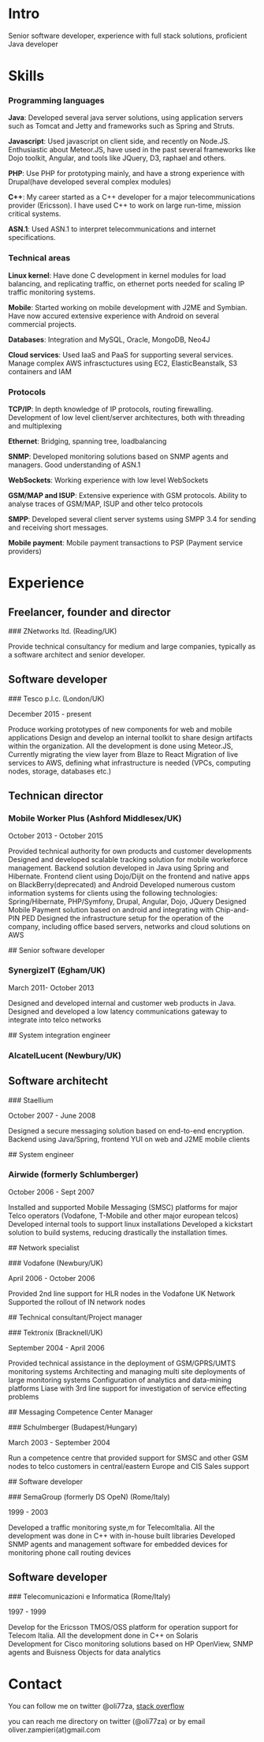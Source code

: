 # Intro

Senior software developer, experience with full stack solutions, proficient Java developer

# Skills

### Programming languages

**Java**: Developed several java server solutions, using application servers such as Tomcat and Jetty and frameworks such as Spring and Struts.

**Javascript**: Used javascript on client side, and recently on Node.JS. Enthusiastic about Meteor.JS, have used in the past several frameworks like Dojo toolkit, Angular, and  tools like JQuery, D3, raphael and others.

**PHP**: Use PHP for prototyping mainly, and have a strong experience with Drupal(have developed several complex modules)

**C++**: My career started as a C++ developer for a major telecommunications provider (Ericsson). I have used C++ to work on large run-time, mission critical systems.

**ASN.1**: Used ASN.1 to interpret telecommunications and internet specifications.

### Technical areas

**Linux kernel**: Have done C development in kernel modules for load balancing, and replicating traffic, on ethernet ports needed for scaling IP traffic monitoring systems.

**Mobile**: Started working on mobile development with J2ME and Symbian. Have now accured extensive experience with Android on several commercial projects.

**Databases**: Integration and MySQL, Oracle, MongoDB, Neo4J

**Cloud services**: Used IaaS and PaaS for supporting several services. Manage complex AWS infrasctuctures using EC2, ElasticBeanstalk, S3 containers and IAM


### Protocols
**TCP/IP**: In depth knowledge of IP protocols, routing firewalling. Development of low level client/server architectures, both with threading and multiplexing

**Ethernet**: Bridging, spanning tree, loadbalancing

**SNMP**: Developed monitoring solutions based on SNMP agents and managers. Good understanding of ASN.1

**WebSockets**: Working experience with low level WebSockets

**GSM/MAP and ISUP**: Extensive experience with GSM protocols. Ability to analyse traces of GSM/MAP, ISUP and other telco protocols

**SMPP**: Developed several client server systems using SMPP 3.4 for sending and receiving short messages.

**Mobile payment**: Mobile payment transactions to PSP (Payment service providers)

# Experience

## Freelancer, founder and director

### ZNetworks ltd. (Reading/UK)

Provide technical consultancy for medium and large companies, typically as a software architect and senior developer.

## Software developer

### Tesco p.l.c. (London/UK)

December 2015 - present

Produce working prototypes of new components for web and mobile applications
Design and develop an internal toolkit to share design artifacts within the organization. All the development is done using Meteor.JS, Currently migrating the view layer from Blaze to React
Migration of live services to AWS, defining what infrastructure is needed (VPCs, computing nodes, storage, databases etc.)

## Technican director

### Mobile Worker Plus (Ashford Middlesex/UK)

October 2013 - October 2015

Provided technical authority for own products and customer developments
Designed and developed scalable tracking solution for mobile workeforce management. Backend solution developed in Java using Spring and Hibernate. Frontend client using Dojo/Dijit on the frontend and native apps on BlackBerry(deprecated) and Android
Developed numerous custom information systems for clients using the following technologies: Spring/Hibernate, PHP/Symfony, Drupal, Angular, Dojo, JQuery
Designed Mobile Payment solution based on android and integrating with Chip-and-PIN PED
Designed the infrastructure setup for the operation of the company, including office based servers, networks and cloud solutions on AWS

## Senior software developer

### SynergizeIT (Egham/UK)

March 2011- October 2013

Designed and developed internal and customer web products in Java.
Designed and developed a low latency communications gateway to integrate into telco networks

## System integration engineer

### AlcatelLucent (Newbury/UK)
## Software architecht

### Staellium  

October 2007 - June 2008

Designed a secure messaging solution based on end-to-end encryption. Backend using Java/Spring, frontend YUI on web and J2ME mobile clients


## System engineer

### Airwide (formerly Schlumberger)

October 2006 - Sept 2007

Installed and supported Mobile Messaging (SMSC) platforms for major Telco operators (Vodafone, T-Mobile and other major european telcos)
Developed internal tools to support linux installations
Developed a kickstart solution to build systems, reducing drastically the installation times.


## Network specialist

### Vodafone (Newbury/UK)

April 2006 - October 2006

Provided 2nd line support for HLR nodes in the Vodafone UK Network
Supported the rollout of IN network nodes


## Technical consultant/Project manager

### Tektronix (Bracknell/UK)

September 2004 - April 2006

Provided technical assistance in the deployment of GSM/GPRS/UMTS monitoring systems
Architecting and managing multi site deployments of large monitoring systems
Configuration of analytics and data-mining platforms
Liase with 3rd line support for investigation of service effecting problems


## Messaging Competence Center Manager

### Schulmberger (Budapest/Hungary)

March 2003 - September 2004

Run a competence centre that provided support for SMSC and other GSM nodes to telco customers in central/eastern Europe and CIS
Sales support

## Software developer

### SemaGroup (formerly DS OpeN) (Rome/Italy)

1999 - 2003

Developed a traffic monitoring syste,m for TelecomItalia. All the development was done in C++ with in-house built libraries
Developed SNMP agents and management software for embedded devices for monitoring phone call routing devices

## Software developer

### Telecomunicazioni e Informatica (Rome/Italy)

1997 - 1999

Develop for the Ericsson TMOS/OSS platform for operation support for Telecom Italia. All the development done in C++ on Solaris\
Development for Cisco monitoring solutions based on HP OpenView, SNMP agents and Buisness Objects for data analytics

# Contact

You can follow me on twitter @oli77za, [stack overflow](http://stackoverflow.com/users/1306079/oliver)


you can reach me directory on twitter (@oli77za) or by email oliver.zampieri(at)gmail.com



